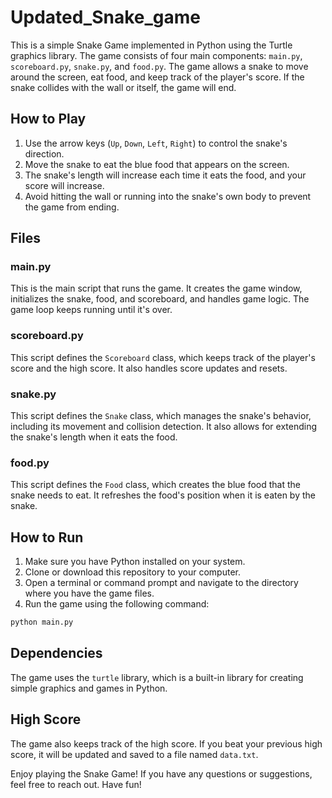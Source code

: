 # Updated_Snake_game
This is a simple Snake Game implemented in Python using the Turtle graphics library. The game consists of four main components: `main.py`, `scoreboard.py`, `snake.py`, and `food.py`. The game allows a snake to move around the screen, eat food, and keep track of the player's score. If the snake collides with the wall or itself, the game will end.

## How to Play

1. Use the arrow keys (`Up`, `Down`, `Left`, `Right`) to control the snake's direction.
2. Move the snake to eat the blue food that appears on the screen.
3. The snake's length will increase each time it eats the food, and your score will increase.
4. Avoid hitting the wall or running into the snake's own body to prevent the game from ending.

## Files

### main.py

This is the main script that runs the game. It creates the game window, initializes the snake, food, and scoreboard, and handles game logic. The game loop keeps running until it's over.

### scoreboard.py

This script defines the `Scoreboard` class, which keeps track of the player's score and the high score. It also handles score updates and resets.

### snake.py

This script defines the `Snake` class, which manages the snake's behavior, including its movement and collision detection. It also allows for extending the snake's length when it eats the food.

### food.py

This script defines the `Food` class, which creates the blue food that the snake needs to eat. It refreshes the food's position when it is eaten by the snake.

## How to Run

1. Make sure you have Python installed on your system.
2. Clone or download this repository to your computer.
3. Open a terminal or command prompt and navigate to the directory where you have the game files.
4. Run the game using the following command:

```bash
python main.py
```

## Dependencies

The game uses the `turtle` library, which is a built-in library for creating simple graphics and games in Python.

## High Score

The game also keeps track of the high score. If you beat your previous high score, it will be updated and saved to a file named `data.txt`.

Enjoy playing the Snake Game! If you have any questions or suggestions, feel free to reach out. Have fun!
